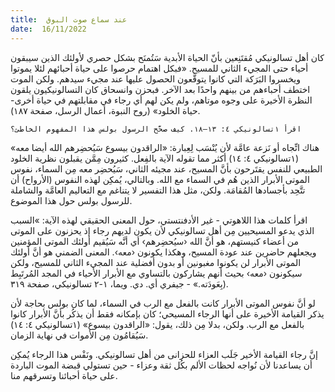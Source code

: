 ```yaml
---
title:  عند سماع صوت البوق
date:  16/11/2022
---
```


كان أهل تسالونيكي مُقتَنِعين بأنّ الحياة الأبدية سَتُمنَح بشكل حصري لأولئك الذين سيبقون أحياء حتى المجيء الثاني للمسيح. «فبكل اهتمام حرصوا على حياة أحبائهم لئلا يموتوا ويخسروا البَرَكة التي كانوا يتوقَّعون الحصول عليها عند مجيء سيدهم. ولكن الموت اختطف أحباءهم من بينهم واحدًا بعد الآخر. فبحزن وانسحاق كان التسالونيكيون يلقون النظرة الأخيرة على وجوه موتاهم، ولم يكن لهم أي رجاء في مقابلتهم في حياة أخرى- حياة الخلود» (روح النبوة، أعمال الرسل، صفحة ١٨٧).

`اقرأ ١تسالونيكي ٤: ١٣–١٨. كيف صحَّح الرسول بولس هذا المفهوم الخاطئ؟`

هناك اتِّجاه أو نَزعة عامَّة لأن يُنْسَب لِعِبارة: «الراقدون بيسوع سَيُحضِرهم الله أيضا معه» (١تسالونيكي ٤: ١٤) أكثر مما تقوله الآية بالفِعل. كثيرون مِمَّن يقبلون نظرية الخلود الطبيعي للنفس يقتَرحون بأنَّ المسيح، عند مجيئه الثاني، سَيُحضِر معه مِن السماء، نفوس الموتى الأبرار الذين هُم في السماء مع الله. وبالتالي، يُمكِن لهذه النفوس (الأرواح) أن تتَّحِد بأجسادها المُقامَة. ولكن، مثل هذا التفسير لا يتناغم مع التعاليم العامَّة والشاملة للرسول بولس حول هذا الموضوع.

اقرأ كلمات هذا اللاهوتي - غير الأدفنتستي، حول المعنى الحقيقي لهذه الآية: »السبب الذي يدعو المسيحيين مِن أهل تسالونيكي لأن يكون لديهم رجاء إذ يحزنون على الموتى من أعضاء كنيستهم، هو أنَّ الله ‹سيُحضِرهم› أي أنَّه سَيُقيم أولئك الموتى المؤمنين ويجعلهم حاضرين عند عودة المسيح، وهكذا يكونون ‹معه›. المعنى الضمني هو أنَّ أولئك الموتى الأبرار لن يكونوا مغبونين أو بدون أفضلية عند المجيء الثاني للمسيح، ولكن سيكونون ‹معه› بحيث أنهم يشاركون بالتساوي مع الأبرار الأحياء في المجد المُرتَبِط بِعَودَته.» - جيفري أي. دي. ويما، ١-٢ تسالونيكي، صفحة ٣١٩).

لو أنَّ نفوس الموتى الأبرار كانت بالفعل مع الرب في السماء، لما كان بولس بحاجة لأن يذكر القيامة الأخيرة على أنها الرجاء المسيحي؛ كان بإمكانه فقط أن يذكُر بأنَّ الأبرار كانوا بالفعل مع الرب. ولكن، بدلا مِن ذلك، يقول: «الراقدون بيسوع» (١تسالونيكي ٤: ١٤) سَيُقامُون مِن الأموات في نهاية الزمان.

إنَّ رجاء القيامة الأخير جَلَب العزاء للحزانى من أهل تسالونيكي. ونَفْس هذا الرجاء يُمكِن أن يساعدنا لأن نُواجه لحظات الألم بكُل ثقة وعزاء - حين تستولي قبضة الموت الباردة على حياة أحبائنا وتسرقهم منا.